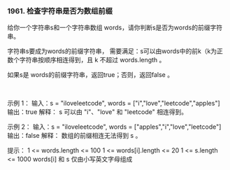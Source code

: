 ### 1961. 检查字符串是否为数组前缀

给你一个字符串s和一个字符串数组 words，请你判断s是否为words的前缀字符串。

字符串s要成为words的前缀字符串，
需要满足：s可以由words中的前k（k为正数个字符串按顺序相连得到，且 k 不超过 words.length 。

如果s是 words的前缀字符串，返回true；否则，返回false 。

 

示例 1：
输入：s = "iloveleetcode", words = ["i","love","leetcode","apples"]
输出：true
解释：
s 可以由 "i"、"love" 和 "leetcode" 相连得到。

示例 2：
输入：s = "iloveleetcode", words = ["apples","i","love","leetcode"]
输出：false
解释：
数组的前缀相连无法得到 s 。
 

提示：
1 <= words.length <= 100
1 <= words[i].length <= 20
1 <= s.length <= 1000
words[i] 和 s 仅由小写英文字母组成